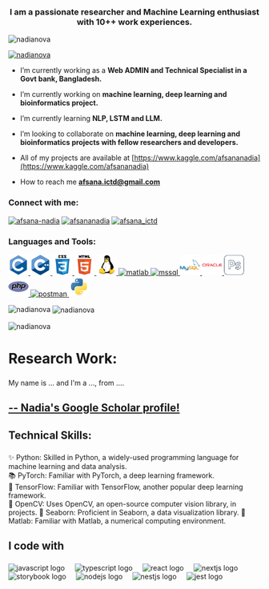<h3 align="center">I am a passionate researcher and Machine Learning enthusiast with 10++ work experiences.</h3>

<p align="left"> <img src="https://komarev.com/ghpvc/?username=nadianova&label=Profile%20views&color=0e75b6&style=flat" alt="nadianova" /> </p>

<p align="left"> <a href="https://github.com/ryo-ma/github-profile-trophy"><img src="https://github-profile-trophy.vercel.app/?username=nadianova" alt="nadianova" /></a> </p>

- I’m currently working as a **Web ADMIN and Technical Specialist in a Govt bank, Bangladesh.**
  
- I’m currently working on **machine learning, deep learning and bioinformatics project.**

- I’m currently learning **NLP, LSTM and LLM.**

- I’m looking to collaborate on **machine learning, deep learning and bioinformatics projects with fellow researchers and developers.**

- All of my projects are available at [https://www.kaggle.com/afsananadia](https://www.kaggle.com/afsananadia)

- How to reach me **afsana.ictd@gmail.com**

<h3 align="left">Connect with me:</h3>
<p align="left">
<a href="https://linkedin.com/in/afsana-nadia" target="blank"><img align="center" src="https://raw.githubusercontent.com/rahuldkjain/github-profile-readme-generator/master/src/images/icons/Social/linked-in-alt.svg" alt="afsana-nadia" height="30" width="40" /></a>
<a href="https://kaggle.com/afsananadia" target="blank"><img align="center" src="https://raw.githubusercontent.com/rahuldkjain/github-profile-readme-generator/master/src/images/icons/Social/kaggle.svg" alt="afsananadia" height="30" width="40" /></a>
<a href="https://www.hackerrank.com/afsana_ictd" target="blank"><img align="center" src="https://raw.githubusercontent.com/rahuldkjain/github-profile-readme-generator/master/src/images/icons/Social/hackerrank.svg" alt="afsana_ictd" height="30" width="40" /></a>
</p>

<h3 align="left">Languages and Tools:</h3>
<p align="left"> <a href="https://www.cprogramming.com/" target="_blank" rel="noreferrer"> <img src="https://raw.githubusercontent.com/devicons/devicon/master/icons/c/c-original.svg" alt="c" width="40" height="40"/> </a> <a href="https://www.w3schools.com/cpp/" target="_blank" rel="noreferrer"> <img src="https://raw.githubusercontent.com/devicons/devicon/master/icons/cplusplus/cplusplus-original.svg" alt="cplusplus" width="40" height="40"/> </a> <a href="https://www.w3schools.com/css/" target="_blank" rel="noreferrer"> <img src="https://raw.githubusercontent.com/devicons/devicon/master/icons/css3/css3-original-wordmark.svg" alt="css3" width="40" height="40"/> </a> <a href="https://www.w3.org/html/" target="_blank" rel="noreferrer"> <img src="https://raw.githubusercontent.com/devicons/devicon/master/icons/html5/html5-original-wordmark.svg" alt="html5" width="40" height="40"/> </a> <a href="https://www.linux.org/" target="_blank" rel="noreferrer"> <img src="https://raw.githubusercontent.com/devicons/devicon/master/icons/linux/linux-original.svg" alt="linux" width="40" height="40"/> </a> <a href="https://www.mathworks.com/" target="_blank" rel="noreferrer"> <img src="https://upload.wikimedia.org/wikipedia/commons/2/21/Matlab_Logo.png" alt="matlab" width="40" height="40"/> </a> <a href="https://www.microsoft.com/en-us/sql-server" target="_blank" rel="noreferrer"> <img src="https://www.svgrepo.com/show/303229/microsoft-sql-server-logo.svg" alt="mssql" width="40" height="40"/> </a> <a href="https://www.mysql.com/" target="_blank" rel="noreferrer"> <img src="https://raw.githubusercontent.com/devicons/devicon/master/icons/mysql/mysql-original-wordmark.svg" alt="mysql" width="40" height="40"/> </a> <a href="https://www.oracle.com/" target="_blank" rel="noreferrer"> <img src="https://raw.githubusercontent.com/devicons/devicon/master/icons/oracle/oracle-original.svg" alt="oracle" width="40" height="40"/> </a> <a href="https://www.photoshop.com/en" target="_blank" rel="noreferrer"> <img src="https://raw.githubusercontent.com/devicons/devicon/master/icons/photoshop/photoshop-line.svg" alt="photoshop" width="40" height="40"/> </a> <a href="https://www.php.net" target="_blank" rel="noreferrer"> <img src="https://raw.githubusercontent.com/devicons/devicon/master/icons/php/php-original.svg" alt="php" width="40" height="40"/> </a> <a href="https://postman.com" target="_blank" rel="noreferrer"> <img src="https://www.vectorlogo.zone/logos/getpostman/getpostman-icon.svg" alt="postman" width="40" height="40"/> </a> <a href="https://www.python.org" target="_blank" rel="noreferrer"> <img src="https://raw.githubusercontent.com/devicons/devicon/master/icons/python/python-original.svg" alt="python" width="40" height="40"/> </a> </p>

<p><img align="left" src="https://github-readme-stats.vercel.app/api/top-langs?username=nadianova&show_icons=true&locale=en&layout=compact" alt="nadianova" /></p>

<p>&nbsp;<img align="center" src="https://github-readme-stats.vercel.app/api?username=nadianova&show_icons=true&locale=en" alt="nadianova" /></p>

<p><img align="center" src="https://github-readme-streak-stats.herokuapp.com/?user=nadianova&" alt="nadianova" /></p>


<h1 align="left">Research Work:</h1>

###

<p align="left">My name is ... and I'm a ..., from ....

</p>

<h2 align="left"><a href="https://scholar.google.com/citations?user=6mDKAj0AAAAJ&hl=en&authuser=1">-- Nadia's Google Scholar profile!</a></h2>

###


<h2 align="left">Technical Skills:</h2>

###

<p align="left">
  ✨ Python: Skilled in Python, a widely-used programming language for machine learning and data analysis.<br>
  📚 PyTorch: Familiar with PyTorch, a deep learning framework.<br>
  🎯 TensorFlow: Familiar with TensorFlow, another popular deep learning framework.<br>
  🎲 OpenCV: Uses OpenCV, an open-source computer vision library, in projects.
  🎲 Seaborn: Proficient in Seaborn, a data visualization library.
  🎲 Matlab: Familiar with Matlab, a numerical computing environment.
</p>

###

<h2 align="left">I code with</h2>

###

<div align="left">
  <img src="https://cdn.jsdelivr.net/gh/devicons/devicon/icons/javascript/javascript-original.svg" height="40" alt="javascript logo"  />
  <img width="12" />
  <img src="https://cdn.jsdelivr.net/gh/devicons/devicon/icons/typescript/typescript-original.svg" height="40" alt="typescript logo"  />
  <img width="12" />
  <img src="https://cdn.jsdelivr.net/gh/devicons/devicon/icons/react/react-original.svg" height="40" alt="react logo"  />
  <img width="12" />
  <img src="https://cdn.jsdelivr.net/gh/devicons/devicon/icons/nextjs/nextjs-original.svg" height="40" alt="nextjs logo"  />
  <img width="12" />
  <img src="https://cdn.jsdelivr.net/gh/devicons/devicon/icons/storybook/storybook-original.svg" height="40" alt="storybook logo"  />
  <img width="12" />
  <img src="https://cdn.jsdelivr.net/gh/devicons/devicon/icons/nodejs/nodejs-original.svg" height="40" alt="nodejs logo"  />
  <img width="12" />
  <img src="https://cdn.jsdelivr.net/gh/devicons/devicon/icons/nestjs/nestjs-plain.svg" height="40" alt="nestjs logo"  />
  <img width="12" />
  <img src="https://cdn.jsdelivr.net/gh/devicons/devicon/icons/jest/jest-plain.svg" height="40" alt="jest logo"  />
</div>

###

